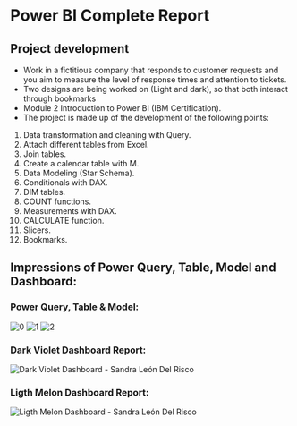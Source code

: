 <h1>Power BI Complete Report</h1>

<h2>Project development</h2>

<ul>
  <li>Work in a fictitious company that responds to customer requests and you aim to measure the level of response times and attention to tickets. </li>
  <li>Two designs are being worked on (Light and dark), so that both interact through bookmarks</li>
  <li>Module 2 Introduction to Power BI (IBM Certification).</li>
  <li>The project is made up of the development of the following points:</li>
</ul>
  
<ol>
  <li>Data transformation and cleaning with Query.</li>
  <li>Attach different tables from Excel.</li>
  <li>Join tables.</li>
  <li>Create a calendar table with M.</li>
  <li>Data Modeling (Star Schema).</li>
  <li>Conditionals with DAX.</li>
  <li>DIM tables.</li>
  <li>COUNT functions.</li>
  <li>Measurements with DAX.</li>
  <li>CALCULATE function.</li>
  <li>Slicers.</li>
  <li>Bookmarks.</li>
</ol>

<h2>Impressions of Power Query, Table, Model and Dashboard:</h2>

<h3>Power Query, Table & Model:</h3>

![0](https://github.com/sandraldr27/powerBI_completeReport/assets/116546588/6a2f32ee-02b4-4cc1-b31b-b1ebd6e30b55)
![1](https://github.com/sandraldr27/powerBI_completeReport/assets/116546588/20b3a1a8-c69a-470a-9b44-7b98168f3d8b)
![2](https://github.com/sandraldr27/powerBI_completeReport/assets/116546588/12054cd9-73c9-4ae6-9dc7-0bd40c838dc0)

<h3>Dark Violet Dashboard Report:</h3>

![Dark Violet Dashboard - Sandra León Del Risco](https://github.com/sandraldr27/powerBI_completeReport/assets/116546588/46d41fb4-122d-42c3-a8ec-302a92468088)

<h3>Ligth Melon Dashboard Report:</h3>

![Ligth Melon Dashboard - Sandra León Del Risco](https://github.com/sandraldr27/powerBI_completeReport/assets/116546588/25759182-1565-4f8e-b9c0-81c29830bb1d)

